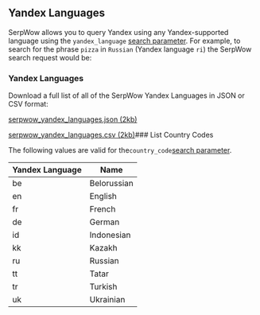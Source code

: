 Yandex Languages
----------------

SerpWow allows you to query Yandex using any Yandex-supported language using the `yandex_language` [search parameter](/docs/search-api/searches/yandex/search). For example, to search for the phrase `pizza` in `Russian` (Yandex language `ri`) the SerpWow search request would be:

### Yandex Languages

Download a full list of all of the SerpWow Yandex Languages in JSON or CSV format:



[serpwow\_yandex\_languages.json (2kb)](https://assets.api-cdn.com/serpwow/serpwow_yandex_languages.json)

[serpwow\_yandex\_languages.csv (2kb)](https://assets.api-cdn.com/serpwow/serpwow_yandex_languages.csv)### List Country Codes

The following values are valid for the`country_code`[search parameter](/docs/search-api/searches/yandex/search).

| Yandex Language | Name |
| --- | --- |
| be | Belorussian |
| en | English |
| fr | French |
| de | German |
| id | Indonesian |
| kk | Kazakh |
| ru | Russian |
| tt | Tatar |
| tr | Turkish |
| uk | Ukrainian |
